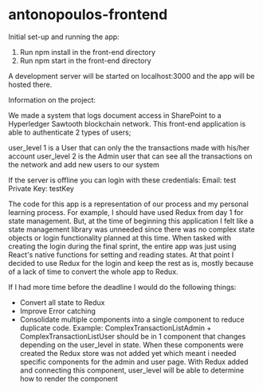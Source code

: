 # antonopoulos-frontend

Initial set-up and running the app:

1. Run npm install  in the front-end directory
2. Run npm start in the front-end directory

A development server will be started on localhost:3000 and the app will be hosted there. 

Information on the project: 

We made a system that logs document access in SharePoint to a Hyperledger Sawtooth blockchain network. 
This front-end application is able to authenticate 2 types of users; 

user_level 1 is a User that can only the the transactions made with his/her account
user_level 2 is the Admin user that can see all the transactions on the network and add new users to our system

If the server is offline you can login with these credentials: 
Email: test
Private Key: testKey


The code for this app is a representation of our process and my personal learning process. 
For example, I should have used Redux from day 1 for state management. But, at the time of beginning this application I felt like 
a state management library was unneeded since there was no complex state objects or login functionality planned at this time. 
When tasked with creating the login during the final sprint, the entire app was just using React's native functions for setting 
and reading states. At that point I decided to use Redux for the login and keep the rest as is, mostly because of a lack of time to convert
the whole app to Redux. 

If I had more time before the deadline I would do the following things: 
  - Convert all state to Redux 
  - Improve Error catching 
  - Consolidate multiple components into a single component to reduce duplicate code. 
      Example: ComplexTransactionListAdmin + ComplexTransactionListUser should be in 1 component that changes depending on the 
      user_level in state. When these components were created the Redux store was not added yet which meant i needed specific components         for the admin and user page.
      With Redux added and connecting this component, user_level will be able to determine how to render the component

